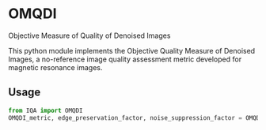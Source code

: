 # OMQDI
Objective Measure of Quality of Denoised Images

This python module implements the Objective Quality Measure of Denoised Images, a no-reference image quality assessment metric developed for magnetic resonance images.

## Usage
```python
from IQA import OMQDI
OMQDI_metric, edge_preservation_factor, noise_suppression_factor = OMQDI(X, Y)
```
